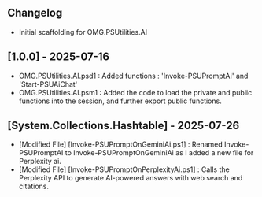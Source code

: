 ## Changelog
- Initial scaffolding for OMG.PSUtilities.AI

## [1.0.0] - 2025-07-16
- OMG.PSUtilities.AI.psd1 : Added functions : 'Invoke-PSUPromptAI' and 'Start-PSUAiChat'
- OMG.PSUtilities.AI.psm1 : Added the code to load the private and public functions into the session, and further export public functions.

## [System.Collections.Hashtable] - 2025-07-26
- [Modified File] [Invoke-PSUPromptOnGeminiAi.ps1] : Renamed Invoke-PSUPromptAI to Invoke-PSUPromptOnGeminiAi as I added a new file for Perplexity ai.
- [Modified File] [Invoke-PSUPromptOnPerplexityAi.ps1] : Calls the Perplexity API to generate AI-powered answers with web search and citations.
